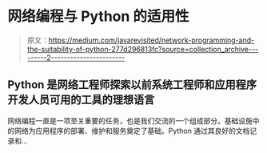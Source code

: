 # 网络编程与 Python 的适用性

> 原文：<https://medium.com/javarevisited/network-programming-and-the-suitability-of-python-277d296813fc?source=collection_archive---------2----------------------->

## Python 是网络工程师探索以前系统工程师和应用程序开发人员可用的工具的理想语言

网络编程一直是一项至关重要的任务，也是我们交流的一个组成部分。基础设施中的网络为应用程序的部署、维护和服务奠定了基础。Python 通过其良好的文档记录和…